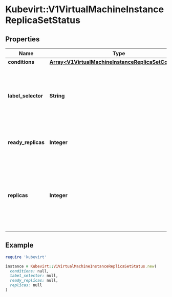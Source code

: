 # Kubevirt::V1VirtualMachineInstanceReplicaSetStatus

## Properties

| Name | Type | Description | Notes |
| ---- | ---- | ----------- | ----- |
| **conditions** | [**Array&lt;V1VirtualMachineInstanceReplicaSetCondition&gt;**](V1VirtualMachineInstanceReplicaSetCondition.md) |  | [optional] |
| **label_selector** | **String** | Canonical form of the label selector for HPA which consumes it through the scale subresource. | [optional] |
| **ready_replicas** | **Integer** | The number of ready replicas for this replica set. | [optional] |
| **replicas** | **Integer** | Total number of non-terminated pods targeted by this deployment (their labels match the selector). | [optional] |

## Example

```ruby
require 'kubevirt'

instance = Kubevirt::V1VirtualMachineInstanceReplicaSetStatus.new(
  conditions: null,
  label_selector: null,
  ready_replicas: null,
  replicas: null
)
```

